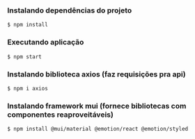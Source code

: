 ### Instalando dependências do projeto
```
$ npm install
```
### Executando aplicação
```
$ npm start
```
### Instalando biblioteca axios (faz requisições pra api)
```
$ npm i axios
```
### Instalando framework mui (fornece bibliotecas com componentes reaproveitáveis)
```
$ npm install @mui/material @emotion/react @emotion/styled
```